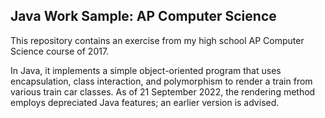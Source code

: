 
## Java Work Sample: AP Computer Science



This repository contains an exercise from my high school
AP Computer Science course of 2017.

In Java, it implements a simple object-oriented program that
uses encapsulation, class interaction, and polymorphism to
render a train from various train car classes. As of 21 September
2022, the rendering method employs depreciated Java features; an
earlier version is advised.
